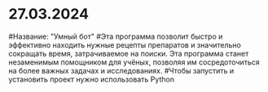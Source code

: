 # 27.03.2024
#Название: "Умный бот"
#Эта программа позволит быстро и эффективно находить нужные рецепты препаратов и значительно сокращать время, затрачиваемое на поиски. Эта программа станет незаменимым помощником для учёных, позволяя им сосредоточиться на более важных задачах и исследованиях.
#Чтобы запустить и установить проект нужно использовать Python
